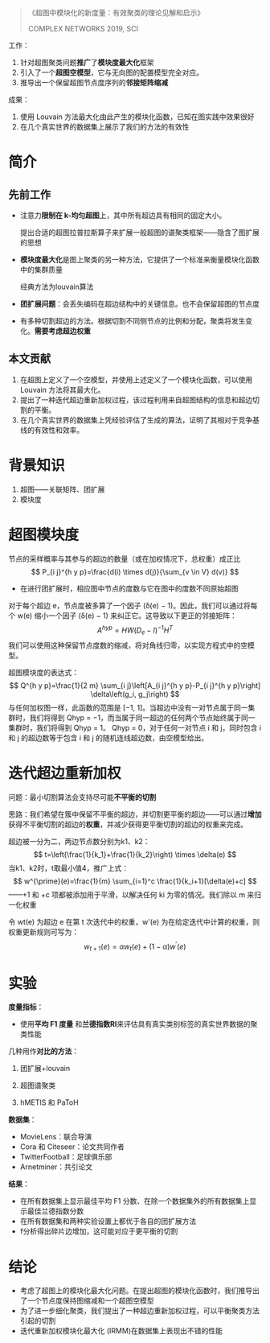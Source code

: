 > 《超图中模块化的新度量：有效聚类的理论见解和启示》
>
> COMPLEX NETWORKS 2019, SCI

工作：

1. 针对超图聚类问题**推广**了**模块度最大化**框架
2. 引入了一个**超图空模型**，它与无向图的配置模型完全对应。
3. 推导出一个保留超图节点度序列的**邻接矩阵缩减**

成果：

1. 使用 Louvain 方法最大化由此产生的模块化函数，已知在图实践中效果很好
2. 在几个真实世界的数据集上展示了我们的方法的有效性

# 简介

## 先前工作

- 注意力**限制在 k-均匀超图**上，其中所有超边具有相同的固定大小。

  提出合适的超图拉普拉斯算子来扩展一般超图的谱聚类框架——隐含了图扩展的思想

- **模块度最大化**是图上聚类的另一种方法，它提供了一个标准来衡量模块化函数中的集群质量

  经典方法为louvain算法

- **团扩展问题**：会丢失编码在超边结构中的关键信息。也不会保留超图的节点度
- 有多种切割超边的方法。根据切割不同侧节点的比例和分配，聚类将发生变化。**需要考虑超边权重**

## 本文贡献

1. 在超图上定义了一个空模型，并使用上述定义了一个模块化函数，可以使用 Louvain 方法将其最大化。
2. 提出了一种迭代超边重新加权过程，该过程利用来自超图结构的信息和超边切割的平衡。
3. 在几个真实世界的数据集上凭经验评估了生成的算法，证明了其相对于竞争基线的有效性和效率。

# 背景知识

1. 超图——关联矩阵、团扩展
2. 模块度

# 超图模块度

节点的采样概率与其参与的超边的数量（或在加权情况下，总权重）成正比
$$
P_{i j}^{h y p}=\frac{d(i) \times d(j)}{\sum_{v \in V} d(v)}
$$

- 在进行团扩展时，相应图中节点的度数与它在图中的度数不同原始超图

对于每个超边 e，节点度被多算了一个因子 (δ(e) − 1)。因此，我们可以通过将每个 w(e) 缩小一个因子 (δ(e) − 1) 来纠正它。这导致以下更正的邻接矩阵：
$$
A^{h y p}=H W\left(D_e-I\right)^{-1} H^T
$$
我们可以使用这种保留节点度数的缩减，将对角线归零，以实现方程式中的空模型。

超图模块度的表达式：
$$
Q^{h y p}=\frac{1}{2 m} \sum_{i j}\left[A_{i j}^{h y p}-P_{i j}^{h y p}\right] \delta\left(g_i, g_j\right)
$$
与任何加权图一样，此函数的范围是 [−1, 1]。当超边中没有一对节点属于同一集群时，我们将得到 Qhyp = −1，而当属于同一超边的任何两个节点始终属于同一集群时，我们将得到 Qhyp = 1。 Qhyp = 0，对于任何一对节点 i 和 j，同时包含 i 和 j 的超边数等于包含 i 和 j 的随机连线超边数，由空模型给出。

# 迭代超边重新加权

问题：最小切割算法会支持尽可能**不平衡的切割**

思路：我们希望在簇中保留不平衡的超边，并切割更平衡的超边——可以通过**增加**获得不平衡切割的超边的**权重**，并减少获得更平衡切割的超边的权重来完成。

超边被一分为二，两边节点数分别为k1、k2：
$$
t=\left(\frac{1}{k_1}+\frac{1}{k_2}\right) \times \delta(e)
$$
当k1、k2时，t取最小值4，推广上式：
$$
w^{\prime}(e)=\frac{1}{m} \sum_{i=1}^c \frac{1}{k_i+1}[\delta(e)+c]
$$
——+1 和 +c 项都被添加用于平滑，以解决任何 ki 为零的情况。我们除以 m 来归一化权重

令 wt(e) 为超边 e 在第 t 次迭代中的权重，w'(e) 为在给定迭代中计算的权重，则权重更新规则可写为：
$$
w_{t+1}(e)=\alpha w_t(e)+(1-\alpha) w^{\prime}(e)
$$

# 实验

**度量指标**：

- 使用**平均 F1 度量** 和**兰德指数RI**来评估具有真实类别标签的真实世界数据的聚类性能

几种用作**对比的方法**：

1. 团扩展+louvain

2. 超图谱聚类
3. hMETIS 和 PaToH

**数据集**：

- MovieLens：联合导演
- Cora 和 Citeseer：论文共同作者
- TwitterFootball：足球俱乐部
- Arnetminer：共引论文

**结果**：

- 在所有数据集上显示最佳平均 F1 分数、在除一个数据集外的所有数据集上显示最佳兰德指数分数
- 在所有数据集和两种实验设置上都优于各自的团扩展方法
- f分析得出碎片边增加，这可能对应于更平衡的切割

# 结论

- 考虑了超图上的模块化最大化问题。在提出超图的模块化函数时，我们推导出了一个节点度保持图缩减和一个超图空模型
- 为了进一步细化聚类，我们提出了一种超边重新加权过程，可以平衡聚类方法引起的切割
- 迭代重新加权模块化最大化 (IRMM)在数据集上表现出不错的性能